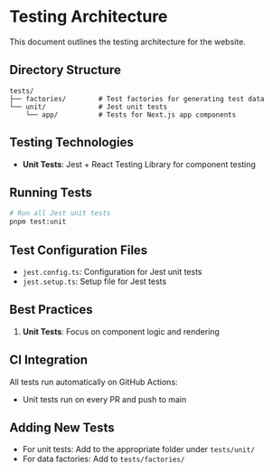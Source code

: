 # Testing Architecture

This document outlines the testing architecture for the website.

## Directory Structure

```
tests/
├── factories/        # Test factories for generating test data
└── unit/             # Jest unit tests
    └── app/          # Tests for Next.js app components
```

## Testing Technologies

- **Unit Tests**: Jest + React Testing Library for component testing

## Running Tests

```bash
# Run all Jest unit tests
pnpm test:unit
```

## Test Configuration Files

- `jest.config.ts`: Configuration for Jest unit tests
- `jest.setup.ts`: Setup file for Jest tests

## Best Practices

1. **Unit Tests**: Focus on component logic and rendering

## CI Integration

All tests run automatically on GitHub Actions:
- Unit tests run on every PR and push to main

## Adding New Tests

- For unit tests: Add to the appropriate folder under `tests/unit/`
- For data factories: Add to `tests/factories/`
